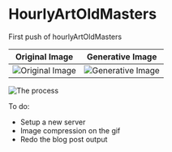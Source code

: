 # HourlyArtOldMasters
First push of hourlyArtOldMasters

Original Image | Generative Image
---------------|------------------
![Original Image](https://s3.amazonaws.com/hourlyart/2015_11_26_19_06_29_image.jpg) | ![Generative Image](https://s3.amazonaws.com/hourlyart/2015_11_26_19_06_29_image.png)

![The process](https://s3.amazonaws.com/hourlyart/2015_11_26_19_06_29_image.gif )

To do:
* Setup a new server
* Image compression on the gif
* Redo the blog post output
